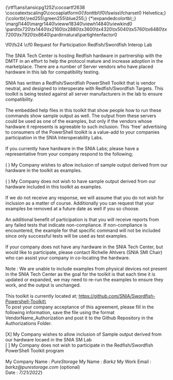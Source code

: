 {\rtf1\ansi\ansicpg1252\cocoartf2638
\cocoatextscaling0\cocoaplatform0{\fonttbl\f0\fswiss\fcharset0 Helvetica;}
{\colortbl;\red255\green255\blue255;}
{\*\expandedcolortbl;;}
\margl1440\margr1440\vieww18340\viewh14840\viewkind0
\pard\tx720\tx1440\tx2160\tx2880\tx3600\tx4320\tx5040\tx5760\tx6480\tx7200\tx7920\tx8640\pardirnatural\partightenfactor0

\f0\fs24 \cf0 Request for Participation Redfish/Swordfish Interop Lab\
\
The SNIA Tech Center is hosting Redfish hardware in partnership with the DMTF in an effort to help the protocol mature and increase adoption in the marketplace. There are a number of Server vendors who have placed hardware in this lab for compatibility testing.\
\
SNIA has written a Redfish/Swordfish PowerShell Toolkit that is vendor neutral, and designed to interoperate with Redfish/Swordfish Targets. This toolkit is being tested against all server manufacturers in the lab to ensure compatibility.\
\
The embedded help files in this toolkit that show people how to run these commands show sample output as well. The output from these servers could be used as one of the examples, but only if the vendors whose hardware it represents is agreeable to such inclusion. This 'free' advertising to consumers of the PowerShell toolkit is a value-add to your companies participation in the SNIA Interoperability Labs.\
\
If you currently have hardware in the SNIA Labs; please have a representative from your company respond to the following;\
\
( ) My Company wishes to allow inclusion of sample output derived from our hardware in the toolkit as examples.\
\
( ) My Company does not wish to have sample output derived from our hardware included in this toolkit as examples.\
\
If we do not receive any response, we will assume that you do not wish for inclusion as a matter of course. Additionally you can request that your examples be removed at a future date as well if you so choose.\
\
An additional benefit of participation is that you will receive reports from any failed tests that indicate non-compliance. If non-compliance is encountered, the example for that specific command will not be included since only successful tests will be used as test examples.\
\
If your company does not have any hardware in the SNIA Tech Center, but would like to participate, please contact Richelle Ahlvers (SNIA SMI Chair) who can assist your company in co-locating the hardware.\
\
Note : We are unable to include examples from physical devices not present in the SNIA Tech Center as the goal for the toolkit is that each time it is updated or expanded, we may need to re-run the examples to ensure they work, and the output is unchanged.\
\
This toolkit is currently located at; https://github.com/SNIA/Swordfish-Powershell-Toolkit\
\
To post your company acceptance of this agreement, please fill in the following information, save the file using the format VendorName_Authorization and post it to the Github Repository in the Authorizations Folder.\
\
[X] My Company wishes to allow inclusion of Sample output derived from our hardware locaed in the SNIA SM Lab \
[ ] My Company does not wish to participate in the Redfish/Swordfish PowerShell Toolkit program\
\
My Company Name : _PureStorage_ My Name : _Barkz_ My Work Email : _barkz@purestorage.com_ (optional)\
Date : _7/21/2022_}